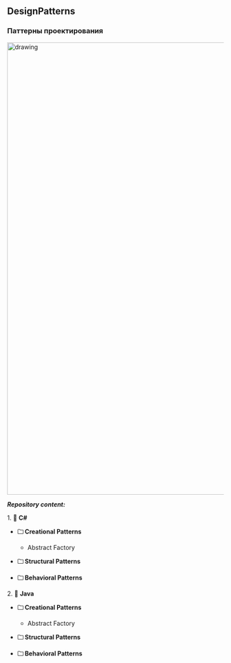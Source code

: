 ## DesignPatterns
### Паттерны проектирования

<img src="https://im.wampi.ru/2022/11/12/d-p.jpg" alt="drawing" width="1050"/>

***Repository content:***

<url> 1. &#128194; **C#**</url>

+ <strong>&#128448; Creational Patterns </strong> 
  
  + Abstract Factory
  
+ <strong>&#128448; Structural Patterns </strong> 

+ <strong>&#128448; Behavioral Patterns </strong> 

<url> 2. &#128194; **Java**</url>

+ <strong>&#128448; Creational Patterns </strong> 
  
  + Abstract Factory
  
+ <strong>&#128448; Structural Patterns </strong> 

+ <strong>&#128448; Behavioral Patterns </strong> 
